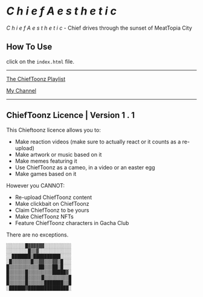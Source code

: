# _C h i e f   A e s t h e t i c_
 
 _C h i e f   A e s t h e t i c_ - Chief drives through the sunset of MeatTopia City

## How To Use
click on the `index.html` file. 
***
[The ChiefToonz Playlist](https://www.youtube.com/playlist?list=PLX2PCSmGRqPaOw5PL4mPdj4YdLacA_mGS "ChiefToonz on Youtube")

[My Channel](https://www.youtube.com/channel/UC7lFliUxgWLGpXlDum9CCxQ "Wooly on Youtube")

---
## ChiefToonz Licence | Version 1 . 1

This Chieftoonz licence allows you to:
* Make reaction videos (make sure to actually react or it counts as a re-upload)
* Make artwork or music based on it
* Make memes featuring it
* Use ChiefToonz as a cameo, in a video or an easter egg
* Make games based on it

However you CANNOT:
* Re-upload ChiefToonz content
* Make clickbait on ChiefToonz
* Claim ChiefToonz to be yours
* Make ChiefToonz NFTs
* Feature ChiefToonz characters in Gacha Club

There are no exceptions. 
```
░░░░░░░█▓▓▓▓▓▓░░░░░░░░░░
░░░░░░░░█▒▒▓░░░░░░░░░░░░
░░███████▒██████████░░░░
░█▒▒▒▒▒▒▒█▒▒▓▓▒▒▒▓▓▒█░░░
█▒▒▒▒▒▒▒▒▒▒▒██▒▒▒██▒█░░░
█▒▒▒▒▒▒█▒▒▒▒▒▒▒▒▒█████▓░
█▒▒▒▒▒▒█▒▒▒▒▒█▒▒▒▒▒▒▒▒▒█
█▒▒▒▒▒▒█▒▒▒▒▒▒███████▒▒█
░██████▓███████████████░
 ```
